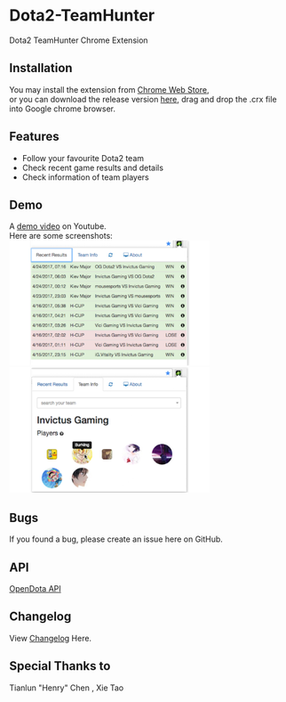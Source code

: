 # Dota2-TeamHunter
Dota2 TeamHunter Chrome Extension
## Installation
You may install the extension from [Chrome Web Store](https://chrome.google.com/webstore/detail/dota2-teamhunter/gegfoghhgdpcgfbmambjkgmmghgdedmc),
<br>or you can download the release version [here](https://github.com/XiyanHu/Dota2-TeamHunter/releases), drag and drop the .crx file into Google chrome browser.
## Features
* Follow your favourite Dota2 team
* Check recent game results and details 
* Check information of team players
## Demo
A [demo video](https://www.youtube.com/watch?v=ZoMog4GtXdo) on Youtube.<br>
Here are some screenshots:<br>
<img width="360" height="225" src="https://github.com/XiyanHu/Dota2-TeamHunter/blob/master/images/screenshot/gameresult.png"/>
<img width="360" height="225" src="https://github.com/XiyanHu/Dota2-TeamHunter/blob/master/images/screenshot/teaminfo.png"/>
## Bugs
If you found a bug, please create an issue here on GitHub.
## API
[OpenDota API](https://api.opendota.com/api)
## Changelog
View [Changelog](https://github.com/XiyanHu/Dota2-TeamHunter/blob/master/CHANGELOG.md) Here.
## Special Thanks to 
Tianlun "Henry" Chen , Xie Tao
